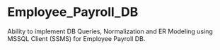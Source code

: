 # Employee_Payroll_DB
Ability to implement DB Queries, Normalization and ER Modeling using MSSQL Client (SSMS) for Employee Payroll DB. 
